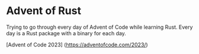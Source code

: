 # Advent of Rust

Trying to go through every day of Advent of Code while learning Rust.
Every day is a Rust package with a binary for each day.

[Advent of Code 2023] (https://adventofcode.com/2023/)
